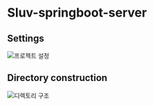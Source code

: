 # Sluv-springboot-server

## Settings

![프로젝트 설정](https://user-images.githubusercontent.com/101792740/218247298-0e23cbfe-7977-48a0-b9b9-68167ac27d7e.png)


## Directory construction
![디렉토리 구조](https://user-images.githubusercontent.com/101792740/218247172-5848fbd1-d139-42e6-a2c9-a95e89ef6d19.png)

